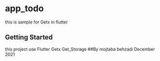 # app_todo

this is sample for Getx in flutter
## Getting Started
this project use
Flutter Getx
Get_Storage
##By mojtaba behzadi December 2021